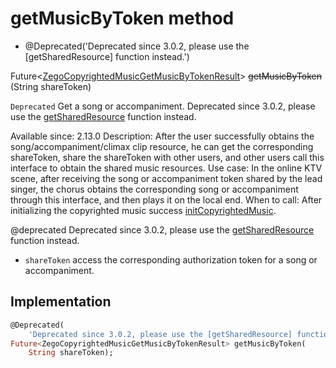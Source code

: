 


# getMusicByToken method







- @Deprecated(&#39;Deprecated since 3.0.2, please use the [getSharedResource] function instead.&#39;)

Future&lt;[ZegoCopyrightedMusicGetMusicByTokenResult](../../zego_uikit_prebuilt_live_audio_room/ZegoCopyrightedMusicGetMusicByTokenResult-class.md)> ~~getMusicByToken~~
(String shareToken)





<p><code>Deprecated</code> Get a song or accompaniment. Deprecated since 3.0.2, please use the <a href="../../zego_uikit_prebuilt_live_audio_room/ZegoCopyrightedMusic/getSharedResource.md">getSharedResource</a> function instead.</p>
<p>Available since: 2.13.0
Description: After the user successfully obtains the song/accompaniment/climax clip resource, he can get the corresponding shareToken, share the shareToken with other users, and other users call this interface to obtain the shared music resources.
Use case: In the online KTV scene, after receiving the song or accompaniment token shared by the lead singer, the chorus obtains the corresponding song or accompaniment through this interface, and then plays it on the local end.
When to call: After initializing the copyrighted music success <a href="../../zego_uikit_prebuilt_live_audio_room/ZegoCopyrightedMusic/initCopyrightedMusic.md">initCopyrightedMusic</a>.</p>
<p>@deprecated Deprecated since 3.0.2, please use the <a href="../../zego_uikit_prebuilt_live_audio_room/ZegoCopyrightedMusic/getSharedResource.md">getSharedResource</a> function instead.</p>
<ul>
<li><code>shareToken</code> access the corresponding authorization token for a song or accompaniment.</li>
</ul>



## Implementation

```dart
@Deprecated(
    'Deprecated since 3.0.2, please use the [getSharedResource] function instead.')
Future<ZegoCopyrightedMusicGetMusicByTokenResult> getMusicByToken(
    String shareToken);
```







